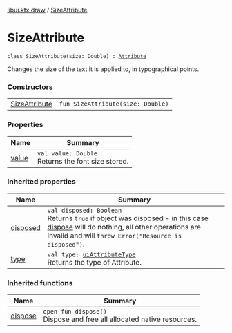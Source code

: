 [libui.ktx.draw](../README.md) / [SizeAttribute](README.md)

# SizeAttribute

`class SizeAttribute(size: Double) : `[`Attribute`](../-attribute/README.md)

Changes the size of the text it is applied to, in typographical points.

### Constructors

| | |
|---|---|
| [SizeAttribute](-size-attribute.md) | `fun SizeAttribute(size: Double)` |

### Properties

| Name | Summary |
|---|---|
| [value](value.md) | `val value: Double`<br>Returns the font size stored. |

### Inherited properties

| Name | Summary |
|---|---|
| [disposed](../../libui.ktx/-disposable/disposed.md) | `val disposed: Boolean`<br>Returns `true` if object was disposed - in this case [dispose](../../libui.ktx/-disposable/dispose.md) will do nothing, all other operations are invalid and will `throw Error("Resource is disposed")`. |
| [type](../-attribute/type.md) | `val type: `[`uiAttributeType`](../../libui/ui-attribute-type.md)<br>Returns the type of Attribute. |

### Inherited functions

| Name | Summary |
|---|---|
| [dispose](../../libui.ktx/-disposable/dispose.md) | `open fun dispose()`<br>Dispose and free all allocated native resources. |
